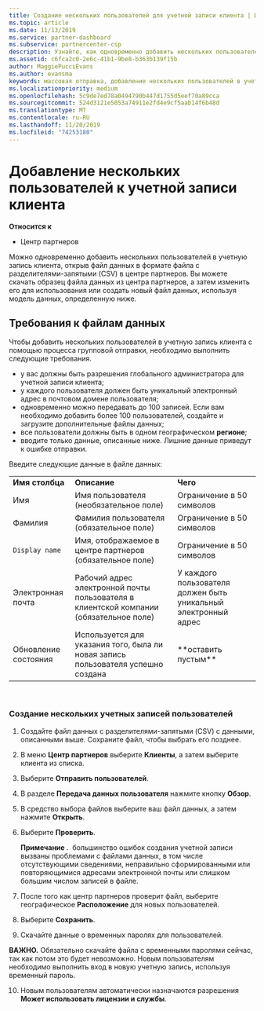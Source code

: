 ```yaml
---
title: Создание нескольких пользователей для учетной записи клиента | Центр партнеров
ms.topic: article
ms.date: 11/13/2019
ms.service: partner-dashboard
ms.subservice: partnercenter-csp
description: Узнайте, как одновременно добавить нескольких пользователей в учетную запись клиента, передав файл данных в формате файла с разделителями-запятыми (CSV) в центр партнеров.
ms.assetid: c6fca2c0-2e6c-41b1-9be8-b363b139f15b
author: MaggiePucciEvans
ms.author: evansma
keywords: массовая отправка, добавление нескольких пользователей в учетную запись клиента, добавление пользователей клиента, массовая отправка пользователей клиента, учетная запись клиента, пользователи клиента, пользователи
ms.localizationpriority: medium
ms.openlocfilehash: 5c9de7ed78a0494790b447d1755d5eef70a89cca
ms.sourcegitcommit: 524d3121e5053a74911e2fd4e9cf5aab14f6b48d
ms.translationtype: MT
ms.contentlocale: ru-RU
ms.lasthandoff: 11/20/2019
ms.locfileid: "74253180"
---
```

# <a name="add-multiple-users-to-a-customer-account"></a>Добавление нескольких пользователей к учетной записи клиента

**Относится к**

-  Центр партнеров

Можно одновременно добавить нескольких пользователей в учетную запись клиента, открыв файл данных в формате файла с разделителями-запятыми (CSV) в центре партнеров. Вы можете скачать образец файла данных из центра партнеров, а затем изменить его для использования или создать новый файл данных, используя модель данных, определенную ниже.

## <a href="" id="creatingtheimportcsvfile"></a>Требования к файлам данных


Чтобы добавить нескольких пользователей в учетную запись клиента с помощью процесса групповой отправки, необходимо выполнить следующие требования.

-   у вас должны быть разрешения глобального администратора для учетной записи клиента;
-   у каждого пользователя должен быть уникальный электронный адрес в почтовом домене пользователя;
-   одновременно можно передавать до 100 записей. Если вам необходимо добавить более 100 пользователей, создайте и загрузите дополнительные файлы данных;
-   все пользователи должны быть в одном географическом **регионе**;
-   вводите только данные, описанные ниже. Лишние данные приведут к ошибке отправки.

Введите следующие данные в файле данных:

|                 |                                                                              |                                            |
|-----------------|------------------------------------------------------------------------------|--------------------------------------------|
| **Имя столбца** | **Описание**                                                              | **Чего**                             |
| Имя      | Имя пользователя (необязательное поле)                                           | Ограничение в 50 символов                         |
| Фамилия       | Фамилия пользователя (обязательное поле)                                            | Ограничение в 50 символов                         |
| `Display name`    | Имя, отображаемое в центре партнеров (обязательное поле)                            | Ограничение в 50 символов                         |
| Электронная почта           | Рабочий адрес электронной почты пользователя в клиентской компании (обязательное поле)           | У каждого пользователя должен быть уникальный электронный адрес |
| Обновление состояния   | Используется для указания того, была ли новая запись пользователя успешно создана | \*\*оставить пустым\*\*                        |

 

### <a href="" id="createmultipleuseraccounts"></a>Создание нескольких учетных записей пользователей

<a href="" id="creatingtheaccounts"></a>
1.  Создайте файл данных с разделителями-запятыми (CSV) с данными, описанными выше. Сохраните файл, чтобы выбрать его позднее.
2.  В меню **Центр партнеров** выберите **Клиенты**, а затем выберите клиента из списка.
3.  Выберите **Отправить пользователей**.
4.  В разделе **Передача данных пользователя** нажмите кнопку **Обзор**.
5.  В средство выбора файлов выберите ваш файл данных, а затем нажмите **Открыть**.
6.  Выберите **Проверить**.

    **Примечание** .  большинство ошибок создания учетной записи вызваны проблемами с файлами данных, в том числе отсутствующими сведениями, неправильно сформированными или повторяющимися адресами электронной почты или слишком большим числом записей в файле.

7.  После того как центр партнеров проверит файл, выберите географическое **Расположение** для новых пользователей.
8.  Выберите **Сохранить**.
9.  Скачайте данные о временных паролях для пользователей.

**ВАЖНО.** Обязательно скачайте файла с временными паролями сейчас, так как потом это будет невозможно. Новым пользователям необходимо выполнить вход в новую учетную запись, используя временный пароль.

10. Новым пользователям автоматически назначаются разрешения **Может использовать лицензии и службы**. 

 

 



